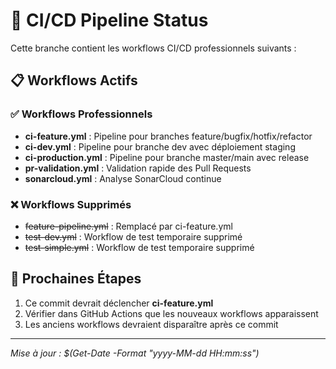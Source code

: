 # 🚀 CI/CD Pipeline Status

Cette branche contient les workflows CI/CD professionnels suivants :

## 📋 Workflows Actifs

### ✅ Workflows Professionnels
- **ci-feature.yml** : Pipeline pour branches feature/bugfix/hotfix/refactor
- **ci-dev.yml** : Pipeline pour branche dev avec déploiement staging
- **ci-production.yml** : Pipeline pour branche master/main avec release
- **pr-validation.yml** : Validation rapide des Pull Requests
- **sonarcloud.yml** : Analyse SonarCloud continue

### ❌ Workflows Supprimés
- ~~feature-pipeline.yml~~ : Remplacé par ci-feature.yml
- ~~test-dev.yml~~ : Workflow de test temporaire supprimé
- ~~test-simple.yml~~ : Workflow de test temporaire supprimé

## 🎯 Prochaines Étapes

1. Ce commit devrait déclencher **ci-feature.yml**
2. Vérifier dans GitHub Actions que les nouveaux workflows apparaissent
3. Les anciens workflows devraient disparaître après ce commit

---
*Mise à jour : $(Get-Date -Format "yyyy-MM-dd HH:mm:ss")*
